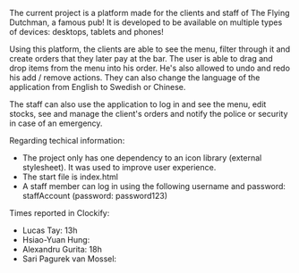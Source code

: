 The current project is a platform made for the clients and staff of The Flying Dutchman, a famous pub! It is developed to be available on multiple types of devices: desktops, tablets and phones!

Using this platform, the clients are able to see the menu, filter through it and create orders that they later pay at the bar. The user is able to drag and drop items from the menu into his order. He's also allowed to undo and redo his add / remove actions. They can also change the language of the application from English to Swedish or Chinese.

The staff can also use the application to log in and see the menu, edit stocks, see and manage the client's orders and notify the police or security in case of an emergency. 

Regarding techical information:
- The project only has one dependency to an icon library (external stylesheet). It was used to improve user experience.
- The start file is index.html
- A staff member can log in using the following username and password: staffAccount (password: password123)

Times reported in Clockify:
- Lucas Tay: 13h
- Hsiao-Yuan Hung:
- Alexandru Gurita: 18h
- Sari Pagurek van Mossel: 
